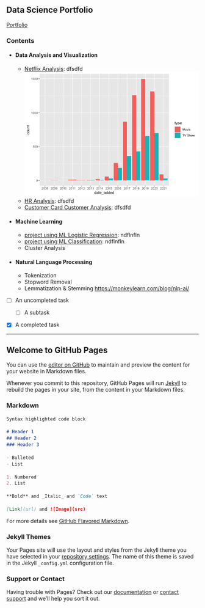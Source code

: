 ## Data Science Portfolio

[Portfolio](https://hheejuice.github.io/Heeju_Portfolio/)

### Contents
* #### Data Analysis and Visualization
  * [Netflix Analysis](Netflix-Analysis/Netflix-Analysis.md): dfsdfd
  ![Image](Netflix-Analysis/Netflix-Analysis_files/figure-html/year-2.png)
  * [HR Analysis](HR-Analysis/HR-Analytics.md): dfsdfd
  * [Customer Card Customer Analysis](Credit-card-customer/Credit-Card-Customers.md): dfsdfd

* #### Machine Learning
  * [project using ML Logistic Regression](https://hheejuice.github.io/Heeju_Portfolio/): ndflnfln
  * [project using ML Classification](url): ndflnfln
  * Cluster Analysis
 
* #### Natural Language Processing
  * Tokenization
  * Stopword Removal
  * Lemmatization & Stemming
  https://monkeylearn.com/blog/nlp-ai/

 - [ ] An uncompleted task
    - [ ] A subtask
 - [x] A completed task


----

## Welcome to GitHub Pages

You can use the [editor on GitHub](https://github.com/hheejuice/Heeju_Portfolio/edit/main/README.md) to maintain and preview the content for your website in Markdown files.

Whenever you commit to this repository, GitHub Pages will run [Jekyll](https://jekyllrb.com/) to rebuild the pages in your site, from the content in your Markdown files.

### Markdown

```markdown
Syntax highlighted code block

# Header 1
## Header 2
### Header 3

- Bulleted
- List

1. Numbered
2. List

**Bold** and _Italic_ and `Code` text

[Link](url) and ![Image](src)
```

For more details see [GitHub Flavored Markdown](https://guides.github.com/features/mastering-markdown/).

### Jekyll Themes

Your Pages site will use the layout and styles from the Jekyll theme you have selected in your [repository settings](https://github.com/hheejuice/Heeju_Portfolio/settings). The name of this theme is saved in the Jekyll `_config.yml` configuration file.

### Support or Contact

Having trouble with Pages? Check out our [documentation](https://docs.github.com/categories/github-pages-basics/) or [contact support](https://github.com/contact) and we’ll help you sort it out.
